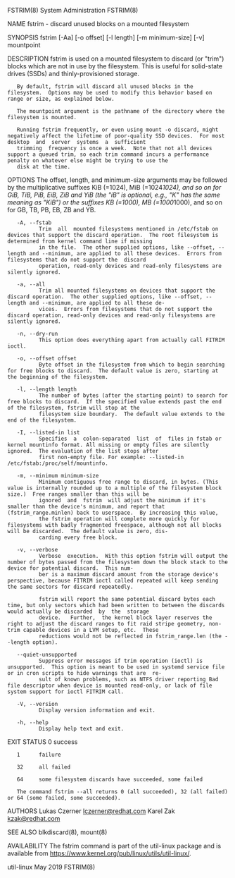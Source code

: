 FSTRIM(8)                                                                          System Administration                                                                         FSTRIM(8)

NAME
       fstrim - discard unused blocks on a mounted filesystem

SYNOPSIS
       fstrim [-Aa] [-o offset] [-l length] [-m minimum-size] [-v] mountpoint

DESCRIPTION
       fstrim  is  used on a mounted filesystem to discard (or "trim") blocks which are not in use by the filesystem.  This is useful for solid-state drives (SSDs) and thinly-provisioned
       storage.

       By default, fstrim will discard all unused blocks in the filesystem.  Options may be used to modify this behavior based on range or size, as explained below.

       The mountpoint argument is the pathname of the directory where the filesystem is mounted.

       Running fstrim frequently, or even using mount -o discard, might negatively affect the lifetime of poor-quality SSD devices.  For most desktop  and  server  systems  a  sufficient
       trimming  frequency is once a week.  Note that not all devices support a queued trim, so each trim command incurs a performance penalty on whatever else might be trying to use the
       disk at the time.

OPTIONS
       The offset, length, and minimum-size arguments may be followed by the multiplicative suffixes KiB (=1024), MiB (=1024*1024), and so on for GiB, TiB, PiB, EiB,  ZiB  and  YiB  (the
       "iB" is optional, e.g., "K" has the same meaning as "KiB") or the suffixes KB (=1000), MB (=1000*1000), and so on for GB, TB, PB, EB, ZB and YB.

       -A, --fstab
              Trim  all  mounted filesystems mentioned in /etc/fstab on devices that support the discard operation.  The root filesystem is determined from kernel command line if missing
              in the file.  The other supplied options, like --offset, --length and --minimum, are applied to all these devices.  Errors from filesystems that do not support the  discard
              operation, read-only devices and read-only filesystems are silently ignored.

       -a, --all
              Trim all mounted filesystems on devices that support the discard operation.  The other supplied options, like --offset, --length and --minimum, are applied to all these de‐
              vices.  Errors from filesystems that do not support the discard operation, read-only devices and read-only filesystems are silently ignored.

       -n, --dry-run
              This option does everything apart from actually call FITRIM ioctl.

       -o, --offset offset
              Byte offset in the filesystem from which to begin searching for free blocks to discard.  The default value is zero, starting at the beginning of the filesystem.

       -l, --length length
              The number of bytes (after the starting point) to search for free blocks to discard.  If the specified value extends past the end of the filesystem, fstrim will stop at the
              filesystem size boundary.  The default value extends to the end of the filesystem.

       -I, --listed-in list
              Specifies  a  colon-separated  list  of  files in fstab or kernel mountinfo format. All missing or empty files are silently ignored.  The evaluation of the list stops after
              first non-empty file. For example: --listed-in /etc/fstab:/proc/self/mountinfo.

       -m, --minimum minimum-size
              Minimum contiguous free range to discard, in bytes. (This value is internally rounded up to a multiple of the filesystem block size.)  Free ranges smaller than this will be
              ignored  and  fstrim  will adjust the minimum if it's smaller than the device's minimum, and report that (fstrim_range.minlen) back to userspace.  By increasing this value,
              the fstrim operation will complete more quickly for filesystems with badly fragmented freespace, although not all blocks will be discarded.  The default value is zero, dis‐
              carding every free block.

       -v, --verbose
              Verbose  execution.  With this option fstrim will output the number of bytes passed from the filesystem down the block stack to the device for potential discard.  This num‐
              ber is a maximum discard amount from the storage device's perspective, because FITRIM ioctl called repeated will keep sending the same sectors for discard repeatedly.

              fstrim will report the same potential discard bytes each time, but only sectors which had been written to between the discards would actually be discarded  by  the  storage
              device.   Further,  the kernel block layer reserves the right to adjust the discard ranges to fit raid stripe geometry, non-trim capable devices in a LVM setup, etc.  These
              reductions would not be reflected in fstrim_range.len (the --length option).

       --quiet-unsupported
              Suppress error messages if trim operation (ioctl) is unsupported.  This option is meant to be used in systemd service file or in cron scripts to hide warnings that are  re‐
              sult of known problems, such as NTFS driver reporting Bad file descriptor when device is mounted read-only, or lack of file system support for ioctl FITRIM call.

       -V, --version
              Display version information and exit.

       -h, --help
              Display help text and exit.

EXIT STATUS
       0      success

       1      failure

       32     all failed

       64     some filesystem discards have succeeded, some failed

       The command fstrim --all returns 0 (all succeeded), 32 (all failed) or 64 (some failed, some succeeded).

AUTHORS
       Lukas Czerner <lczerner@redhat.com>
       Karel Zak <kzak@redhat.com>

SEE ALSO
       blkdiscard(8), mount(8)

AVAILABILITY
       The fstrim command is part of the util-linux package and is available from https://www.kernel.org/pub/linux/utils/util-linux/.

util-linux                                                                               May 2019                                                                                FSTRIM(8)
